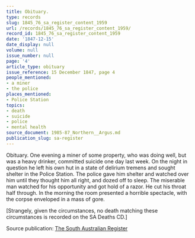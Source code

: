 ```yaml
---
title: Obituary.
type: records
slug: 1845_76_sa_register_content_1959
url: /records/1845_76_sa_register_content_1959/
record_id: 1845_76_sa_register_content_1959
date: '1847-12-15'
date_display: null
volume: null
issue_number: null
page: '4'
article_type: obituary
issue_reference: 15 December 1847, page 4
people_mentioned:
- a miner
- the police
places_mentioned:
- Police Station
topics:
- death
- suicide
- police
- mental health
source_document: 1985-87_Northern__Argus.md
publication_slug: sa-register
---
```


Obituary.  One evening a miner of some property, who was doing well, but was a heavy drinker, committed suicide one day last week.  On the night in question he left his own hut in a state of delirium tremens and sought shelter in the Police Station.  The police gave him shelter and watched over him until they thought him all right, and dozed off to sleep.  The miserable man watched for his opportunity and got hold of a razor.  He cut his throat half through.  In the morning the room presented a horrible spectacle, with the corpse enveloped in a mass of gore.

[Strangely, given the circumstances, no death matching these circumstances is recorded on the SA Deaths CD.]

Source publication: [The South Australian Register](/publications/sa-register/)
